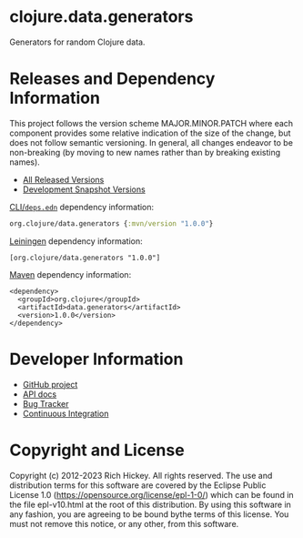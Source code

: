 clojure.data.generators
========================================

Generators for random Clojure data.

Releases and Dependency Information
========================================

This project follows the version scheme MAJOR.MINOR.PATCH where each component provides some relative indication of the size of the change, but does not follow semantic versioning. In general, all changes endeavor to be non-breaking (by moving to new names rather than by breaking existing names).

* [All Released Versions](https://search.maven.org/#search%7Cgav%7C1%7Cg%3A%22org.clojure%22%20AND%20a%3A%22data.generators%22)
* [Development Snapshot Versions](https://oss.sonatype.org/index.html#nexus-search;gav~org.clojure~data.generators~~~)

[CLI/`deps.edn`](https://clojure.org/reference/deps_and_cli) dependency information:
```clojure
org.clojure/data.generators {:mvn/version "1.0.0"}
```

[Leiningen](https://github.com/technomancy/leiningen) dependency information:

    [org.clojure/data.generators "1.0.0"]

[Maven](http://maven.apache.org/) dependency information:

    <dependency>
      <groupId>org.clojure</groupId>
      <artifactId>data.generators</artifactId>
      <version>1.0.0</version>
    </dependency>

Developer Information
========================================

* [GitHub project](https://github.com/clojure/data.generators)
* [API docs](https://clojure.github.io/data.generators/)
* [Bug Tracker](https://clojure.atlassian.net/browse/DGEN)
* [Continuous Integration](https://github.com/clojure/data.generators/actions/workflows/test.yml)

Copyright and License
========================================

Copyright (c) 2012-2023 Rich Hickey. All rights reserved.  The use and distribution terms for this software are covered by the Eclipse Public License 1.0 (https://opensource.org/license/epl-1-0/) which can be found in the file epl-v10.html at the root of this distribution. By using this software in any fashion, you are agreeing to be bound bythe terms of this license.  You must not remove this notice, or any other, from this software.

